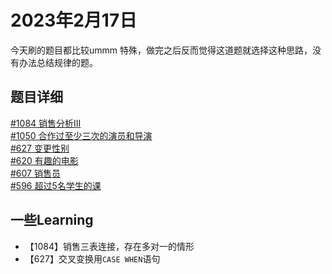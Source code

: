 # 2023年2月17日

今天刷的题目都比较ummm 特殊，做完之后反而觉得这道题就选择这种思路，没有办法总结规律的题。

## 题目详细
[#1084 销售分析III](https://leetcode.cn/problems/sales-analysis-iii/)  
[#1050 合作过至少三次的演员和导演](https://leetcode.cn/problems/actors-and-directors-who-cooperated-at-least-three-times/)  
[#627 变更性别](https://leetcode.cn/problems/swap-salary/)  
[#620 有趣的电影](https://leetcode.cn/problems/not-boring-movies/)  
[#607 销售员](https://leetcode.cn/problems/sales-person/)  
[#596 超过5名学生的课](https://leetcode.cn/problems/classes-more-than-5-students/)  

## 一些Learning
- 【1084】销售三表连接，存在多对一的情形
- 【627】交叉变换用`CASE WHEN`语句 